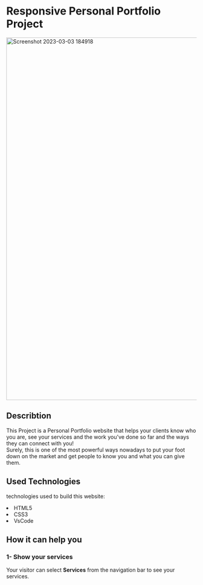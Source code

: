 # Responsive Personal Portfolio Project
<img width="960" alt="Screenshot 2023-03-03 184918" src="https://user-images.githubusercontent.com/89950065/222780072-5252be70-bee9-476c-815f-aa82485a1b10.png">

## Describtion

This Project is a Personal Portfolio website that helps your clients know who you are, see your services and the work you've done so far and the ways they can connect with you!
<br>
Surely, this is one of the most powerful ways nowadays to put your foot down on the market and get people to know you and what you can give them. 

## Used Technologies

technologies used to build this website:

<li>HTML5</li>
<li>CSS3</li>
<li>VsCode</li>

## How it can help you

### 1- Show your services

Your visitor can select <b>Services</b> from the navigation bar to see your services.
